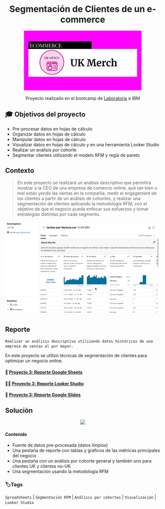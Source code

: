 <div align="center"> <h1> Segmentación de Clientes de un e-commerce </h1>  
  
![](/portada_2.jpg)
  
Proyecto realizado en el bootcamp de [Laboratoria](https://app.laboratoria.la/signup-and-login/) e IBM
</div>

## 🎓 Objetivos del proyecto

- Pre-procesar datos en hojas de cálculo
- Organizar datos en hojas de cálculo
- Manipular datos en hojas de cálculo
- Visualizar datos en hojas de cálculo y en una herramienta Looker Studio
- Realizar un análisis por cohorte
- Segmentar clientes utilizando el modelo RFM y regla de pareto

## Contexto

>En este proyecto se realizará un análisis descriptivo que permitirá mostrar a la CEO de una empresa de comercio online, qué tan bien o mal están yendo las ventas en la compañía, medir el engagement de los clientes a partir de un análisis de cohortes, y realizar una segmentación de clientes aplicando la metodología RFM, con el objetivo de que el negocio pueda enfocar sus esfuerzos y tomar estrategias distintas por cada segmento.

<div align="center">
  
![](/Contexto.gif) 
  </div>


## Reporte

    Realizar un análisis descriptivo utilizando datos históricos de una empresa de ventas al por mayor.

En este proyecto se utilizó técnicas de segmentación de clientes para optimizar un negocio online.

<h4 align="left"> 📝 <a href="https://docs.google.com/spreadsheets/d/1szq1pE14FpC8bEvttlZjI7sVa8MXnyl86RslE6tBEkM/edit?usp=sharing">Proyecto 3: Reporte Google Sheets</a>
  
<h4 align="left"> 👩‍💻 <a href="https://lookerstudio.google.com/reporting/60c3201d-571b-4c58-b171-371b9546c5e8">Proyecto 3: Reporte Looker Studio</a>
  
<h4 align="left"> 📄 <a href="https://docs.google.com/presentation/d/1LbIEdWGu7IPy_f5uYpilj-qXsjs19kB-WkYvei62cKo/edit?usp=sharing">Proyecto 3: Reporte Google Slides </a>
</h4>

## Solución
  
<div align="center">
  
<a target="_blank" href="https://www.loom.com/share/053f36b142be44468693591917a0bf12" rel="noopener noreferrer" >![](https://cdn.loom.com/sessions/thumbnails/053f36b142be44468693591917a0bf12-1656389474093-with-play.gif)</a>
 
</div>
  
 #### Contenido
  
- Fuente de datos pre-procesada (datos limpios)
- Una pestaña de reporte con tablas y gráficos de las métricas principales del negocio
- Una pestaña con un análisis por cohorte general y también uno para clientes UK y clientes no-UK
- Una segmentación usando la metodología RFM
  
### 🏷️Tags

`Spreadsheets` | `Segmentación RFM` | `Análisis por cohortes` | `Visualización` | `Looker Studio` 
